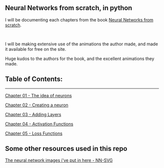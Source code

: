 ## Neural Networks from scratch, in python

I will be documenting each chapters from the book [Neural Networks from scratch](https://nnfs.io/).

&nbsp;

I will be making extensive use of the animations the author made, and made it available for free on the site.

Huge kudos to the authors for the book, and the excellent animations they made.

## Table of Contents:

---

[Chapter 01 - The idea of neurons](./Chapter%2001/)

[Chapter 02 - Creating a neuron](./Chapter%2002/)

[Chapter 03 - Adding Layers](./Chapter%2003/)

[Chapter 04 - Activation Functions](./Chapter%2004/)

[Chapter 05 - Loss Functions](./Chapter%2005/)

## Some other resources used in this repo

[The neural network images i've put in here - NN-SVG](http://alexlenail.me/NN-SVG/index.html)

